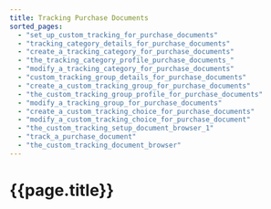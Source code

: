 ```yaml
---
title: Tracking Purchase Documents
sorted_pages:
  - "set_up_custom_tracking_for_purchase_documents"
  - "tracking_category_details_for_purchase_documents"
  - "create_a_tracking_category_for_purchase_documents"
  - "the_tracking_category_profile_purchase_documents_"
  - "modify_a_tracking_category_for_purchase_documents"
  - "custom_tracking_group_details_for_purchase_documents"
  - "create_a_custom_tracking_group_for_purchase_documents"
  - "the_custom_tracking_group_profile_for_purchase_documents"
  - "modify_a_tracking_group_for_purchase_documents"
  - "create_a_custom_tracking_choice_for_purchase_documents"
  - "modify_a_custom_tracking_choice_for_purchase_document"
  - "the_custom_tracking_setup_document_browser_1"
  - "track_a_purchase_document"
  - "the_custom_tracking_document_browser"
---
```

# {{page.title}}
